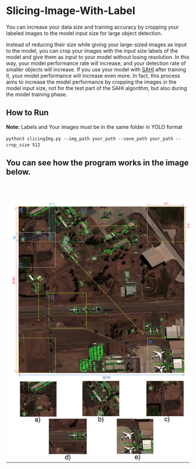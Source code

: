 # Slicing-Image-With-Label
You can increase your data size and training accuracy by cropping your labeled images to the model input size for large object detection.

Instead of reducing their size while giving your large-sized images as input to the model, you can crop your images with the input size labels of the model and give them as input to your model without losing resolution. In this way, your model performance rate will increase, and your detection rate of smaller objects will increase. If you use your model with [SAHI](https://github.com/obss/sahi) after training it, your model performance will increase even more. In fact, this process aims to increase the model performance by cropping the images in the model input size, not for the test part of the SAHI algorithm, but also during the model training phase.

## How to Run

**Note:** Labels and Your images must be in the same folder in YOLO format

`python3 slicingImg.py --img_path your_path --save_path your_path --crop_size 512`

## You can see how the program works in the image below.

<br><br>
<p align="center">
  <img src="https://github.com/MehmetOKUYAR/Slicing-Image-With-Label/blob/main/images/method.png" alt="Görüntü Açıklaması">
</p>
<br><br>
